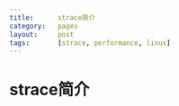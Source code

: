 ```yaml
---
title:      strace简介
category:   pages
layout:     post
tags:       [strace, performance, linux]
---
```


strace简介
======================
